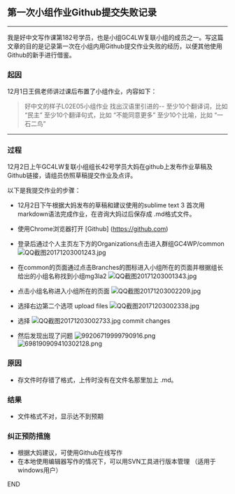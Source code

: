 ## 第一次小组作业Github提交失败记录
***

我是好中文写作课第182号学员，也是小组GC4LW复联小组的成员之一。写这篇文章的目的是记录第一次在小组内用Github提交作业失败的经历，以便其他使用Github的新手进行借鉴。

### 起因

12月1日王佩老师讲过课后布置了小组作业，内容如下：

> 好中文的样子L02E05小组作业
找出汉语里引进的--
至少10个翻译词，比如 “民主”
至少10个翻译句式，比如 “不能同意更多”
至少10个比喻，比如 “一石二鸟”
***
### 过程

12月2日上午GC4LW复联小组组长42号学员大妈在github上发布作业草稿及Github链接，请组员仿照草稿提交作业及点评。

以下是我提交作业的步骤：

+ 12月2日下午根据大妈发布的草稿和建议使用的sublime text 3 首次用markdown语法完成作业，在咨询大妈过后保存成 .md格式文件。

+ 使用Chrome浏览器打开 [Github] (https://github.com)

+ 登录后通过个人主页左下方的Organizations点击进入群组GC4WP/common
![QQ截图20171203001243.jpg](http://upload-images.jianshu.io/upload_images/8512475-c6ddb17f482855b4.jpg?imageMogr2/auto-orient/strip%7CimageView2/2/w/1240)

+ 在common的页面通过点击Branches的图标进入小组所在的页面并根据组长给出的小组名称找到小组mg3la2
![QQ截图20171203001343.jpg](http://upload-images.jianshu.io/upload_images/8512475-57903a005304978c.jpg?imageMogr2/auto-orient/strip%7CimageView2/2/w/1240)


+ 点击小组名称进入小组所在的页面
![QQ截图20171203002209.jpg](http://upload-images.jianshu.io/upload_images/8512475-3a4ac151d9f044c2.jpg?imageMogr2/auto-orient/strip%7CimageView2/2/w/1240)

+ 选择右边第二个选项 upload files
![QQ截图20171203002338.jpg](http://upload-images.jianshu.io/upload_images/8512475-e442078ce5b13cea.jpg?imageMogr2/auto-orient/strip%7CimageView2/2/w/1240)

+ 选择 ![QQ截图20171203002733.jpg](http://upload-images.jianshu.io/upload_images/8512475-0975ee1cc77d0fc0.jpg?imageMogr2/auto-orient/strip%7CimageView2/2/w/1240)
commit changes

+ 然后发现出现了问题
![99206719999790916.png](http://upload-images.jianshu.io/upload_images/8512475-ed6bd3af0376f299.png?imageMogr2/auto-orient/strip%7CimageView2/2/w/1240)![698190909410302128.png](http://upload-images.jianshu.io/upload_images/8512475-8362064ce37bf824.png?imageMogr2/auto-orient/strip%7CimageView2/2/w/1240)

### 原因

+ 存文件时存错了格式，上传时没有在文件名那里加上 .md。

### 结果

+ 文件格式不对，显示达不到预期

### 纠正预防措施

+ 根据大妈建议，可使用Github在线写作
+ 在本地使用编辑器写作的情况下，可以用SVN工具进行版本管理 （适用于windows用户）

END